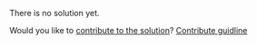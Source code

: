 
There is no solution yet.

Would you like to [contribute to the solution](https://github.com/BFEdev/BFE.dev-solutions/blob/main/css/list-numbering_en.md)? [Contribute guidline](https://github.com/BFEdev/BFE.dev-solutions#how-to-contribute)
